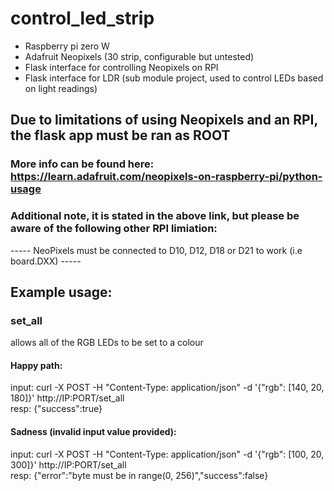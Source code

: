 # control_led_strip
- Raspberry pi zero W
- Adafruit Neopixels (30 strip, configurable but untested)
- Flask interface for controlling Neopixels on RPI
- Flask interface for LDR (sub module project, used to control LEDs based on light readings)


## Due to limitations of using Neopixels and an RPI, the flask app must be ran as ROOT
### More info can be found here: https://learn.adafruit.com/neopixels-on-raspberry-pi/python-usage

### Additional note, it is stated in the above link, but please be aware of the following other RPI limiation:
----- NeoPixels must be connected to D10, D12, D18 or D21 to work (i.e board.DXX) -----

## Example usage:

### set_all
allows all of the RGB LEDs to be set to a colour

#### Happy path:
input: curl -X POST -H "Content-Type: application/json" -d '{"rgb": [140, 20, 180]}' http://IP:PORT/set_all  
resp: {"success":true}  

#### Sadness (invalid input value provided):
input: curl -X POST -H "Content-Type: application/json" -d '{"rgb": [100, 20, 300]}' http://IP:PORT/set_all  
resp: {"error":"byte must be in range(0, 256)","success":false}  
